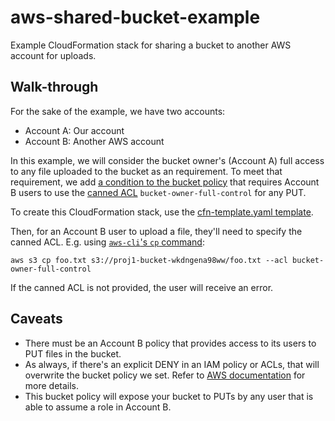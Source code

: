 # aws-shared-bucket-example
Example CloudFormation stack for sharing a bucket to another AWS account for uploads.

## Walk-through
For the sake of the example, we have two accounts:

* Account A: Our account
* Account B: Another AWS account

In this example, we will consider the bucket owner's (Account A) full access to any file uploaded to the bucket as an requirement. To meet that requirement, we add [a condition to the bucket policy](cfn-template.yaml#L31) that requires Account B users to use the [canned ACL](https://docs.aws.amazon.com/AmazonS3/latest/dev/acl-overview.html#canned-acl) `bucket-owner-full-control` for any PUT.

To create this CloudFormation stack, use the [cfn-template.yaml template](cfn-template.yaml).

Then, for an Account B user to upload a file, they'll need to specify the canned ACL. E.g. using [`aws-cli`'s `cp` command](https://docs.aws.amazon.com/cli/latest/reference/s3/cp.html):

    aws s3 cp foo.txt s3://proj1-bucket-wkdngena98ww/foo.txt --acl bucket-owner-full-control

If the canned ACL is not provided, the user will receive an error.

## Caveats
* There must be an Account B policy that provides access to its users to PUT files in the bucket.
* As always, if there's an explicit DENY in an IAM policy or ACLs, that will overwrite the bucket policy we set. Refer to [AWS documentation](https://aws.amazon.com/blogs/security/iam-policies-and-bucket-policies-and-acls-oh-my-controlling-access-to-s3-resources/) for more details.
* This bucket policy will expose your bucket to PUTs by any user that is able to assume a role in Account B.

